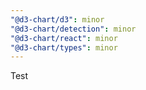 ```yaml
---
"@d3-chart/d3": minor
"@d3-chart/detection": minor
"@d3-chart/react": minor
"@d3-chart/types": minor
---
```


Test
